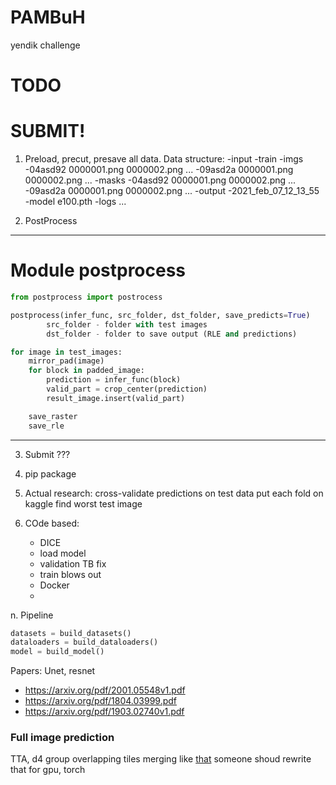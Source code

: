 # PAMBuH
yendik challenge

# TODO

# SUBMIT!

1. Preload, precut, presave all data.
Data structure:
-input
    -train
        -imgs
            -04asd92
                0000001.png
                0000002.png
                ...
            -09asd2a
                0000001.png
                0000002.png
                ...
        -masks
            -04asd92
                0000001.png
                0000002.png
                ...
            -09asd2a
                0000001.png
                0000002.png
                ...
-output
    -2021_feb_07_12_13_55
        -model
            e100.pth
        -logs
        ...

2. PostProcess
_______________
# Module postprocess
```python
from postprocess import postrocess

postprocess(infer_func, src_folder, dst_folder, save_predicts=True)
        src_folder - folder with test images
        dst_folder - folder to save output (RLE and predictions)

for image in test_images:
    mirror_pad(image)
    for block in padded_image:
        prediction = infer_func(block)
        valid_part = crop_center(prediction)
        result_image.insert(valid_part)

    save_raster
    save_rle
```
_____________

3. Submit 
???

4. pip package
5. Actual research: 
    cross-validate predictions on test data 
    put each fold on kaggle
    find worst test image
6. COde based:
    - DICE
    - load model
    - validation TB fix 
    - train blows out
    - Docker
    - 



n. Pipeline
```python
datasets = build_datasets()
dataloaders = build_dataloaders()
model = build_model()
```

Papers:
Unet, resnet
- https://arxiv.org/pdf/2001.05548v1.pdf
- https://arxiv.org/pdf/1804.03999.pdf
- https://arxiv.org/pdf/1903.02740v1.pdf


### Full image prediction
TTA, d4 group
overlapping tiles
merging like [that](https://github.com/Vooban/Smoothly-Blend-Image-Patches)
someone shoud rewrite that for gpu, torch

